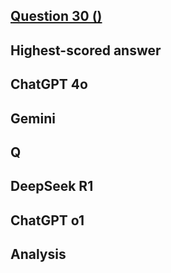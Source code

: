 ## [Question 30 ()]()



## Highest-scored answer 


## ChatGPT 4o



## Gemini




## Q


## DeepSeek R1



## ChatGPT o1



## Analysis 



